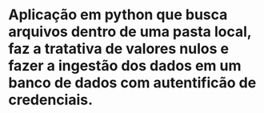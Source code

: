 # Aplicação em python que busca arquivos dentro de uma pasta local, faz a tratativa de valores nulos e fazer a ingestão dos dados em um banco de dados com autentificão de credenciais.
